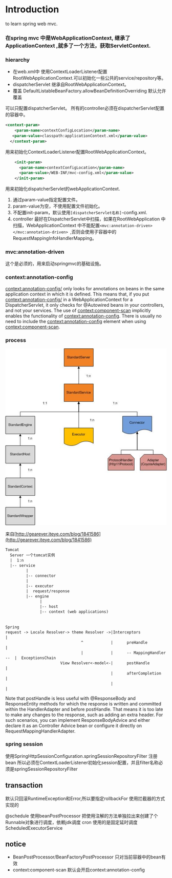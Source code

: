 # Introduction

to learn spring web mvc.

### 在spring mvc 中是WebApplicationContext, 继承了ApplicationContext ,就多了一个方法，获取ServletContext.

### hierarchy
 
-  在web.xml中 使用ContextLoaderListener配置RootWebApplicationContext.可以初始化一些公共的service/repository等。
-  dispatcherServlet 继承自RootWebApplicationContext。
- 覆盖
DefaultListableBeanFactory.allowBeanDefinitionOverriding 默认允许覆盖

可以只配置dispatcherServlet。
所有的controller必须在dispatcherServlet配置的容器中。
```xml
<context-param>
    <param-name>contextConfigLocation</param-name>
   <param-value>classpath:applicationContext.xml</param-value>
  </context-param>
```
用来初始化ContextLoaderListener配置RootWebApplicationContext。

```xml
    <init-param>
      <param-name>contextConfigLocation</param-name>
      <param-value>/WEB-INF/mvc-config.xml</param-value>
    </init-param>
```
用来初始化dispatcherServlet的webApplicationContext. 
1. 通过param-value指定配置文件。
2. param-value为空，不使用配置文件初始化。
3. 不配置init-param，默认使用`[dispatcherServlet名称]`-config.xml.
4. controller 最好在DispatcherServlet中扫描，如果在RootWebApplication 中扫描，WebApplicationContext 中不能配置`<mvc:annotation-driven></mvc:annotation-driven> `,否则会使用子容器中的RequestMappingInfoHandlerMapping。


### mvc:annotation-driven
这个是必须的，用来启动springmvc的基础设施。

### context:annotation-config
<context:annotation-config/> only looks for annotations on beans in the same application context in which it is defined. This means that, if you put <context:annotation-config/> in a WebApplicationContext for a DispatcherServlet, it only checks for @Autowired beans in your controllers, and not your services.
The use of <context:component-scan> implicitly enables the functionality of <context:annotation-config>. There is usually no need to include the <context:annotation-config> element when using <context:component-scan>.


### process
![tomcat](tomcat.jpg)

来自[http://gearever.iteye.com/blog/1841586](http://gearever.iteye.com/blog/1841586)

```
Tomcat
  Server 一个tomcat实例
  |  1:n
  |-- service
         | 
         |-- connector 
         |       
         |-- executor
         |  request/response
         |-- engine
               |
               |-- host
               |-- context (web applications)

     
Spring
request -> Locale Resolver-> theme Resolver ->|Interceptors                | 
                                 ^            |      preHandle             |    
                                 |            |      -- MappingHandler --  |  ExceptionsChain             
                        View Resolver<-model<-|      postHandle            |     
                                              |      afterCompletion       |          
                                              |                            |
```

Note that postHandle is less useful with @ResponseBody and ResponseEntity methods for which the response is written and committed within the HandlerAdapter and before postHandle. That means it is too late to make any changes to the response, such as adding an extra header. For such scenarios, you can implement ResponseBodyAdvice and either declare it as an Controller Advice bean or configure it directly on RequestMappingHandlerAdapter.

### spring session
使用SpringHttpSessionConfiguration.springSessionRepositoryFilter 注册bean
所以必须在ContextLoaderListener初始化session配置，并且filter名称必须是springSessionRepositoryFilter

## transaction
默认只回滚RuntimeException和Error,所以要指定rollbackFor
使用拦截器的方式实现的

@schedule 使用beanPostProcessor 把使用注解的方法单独拉出来创建了个Runnable对象进行调度，依赖jdk调度
cron 使用的是固定延时调度 ScheduledExecutorService




## notice
- BeanPostProcessor/BeanFactoryPostProcessor 只对当前容器中的bean有效
- context:component-scan 默认会开启context:annotation-config